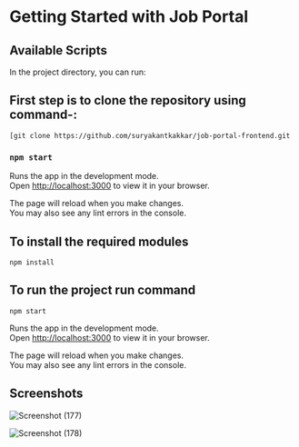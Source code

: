 # Getting Started with Job Portal


## Available Scripts

In the project directory, you can run:

## First step is to clone the repository using command-:
`[git clone https://github.com/suryakantkakkar/job-portal-frontend.git`


### `npm start`

Runs the app in the development mode.\
Open [http://localhost:3000](http://localhost:3000) to view it in your browser.

The page will reload when you make changes.\
You may also see any lint errors in the console.

## To install the required modules
`npm install`

## To run the project run command
`npm start`

Runs the app in the development mode.\
Open [http://localhost:3000](http://localhost:3000) to view it in your browser.

The page will reload when you make changes.\
You may also see any lint errors in the console.

## Screenshots
![Screenshot (177)](https://github.com/suryakantkakkar/job-portal-frontend/assets/55491342/c5a945cc-6d02-4d63-8242-f9c3fadd65ab)


![Screenshot (178)](https://github.com/suryakantkakkar/job-portal-frontend/assets/55491342/b7c95748-8b9a-41a8-8b51-7a867836a7d1)


